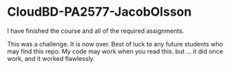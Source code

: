 # CloudBD-PA2577-JacobOlsson

I have finished the course and all of the required assignments.

This was a challenge. It is now over. 
Best of luck to any future students who may find this repo.
My code may work when you read this. but ... it did once work, and it worked flawlessly.
